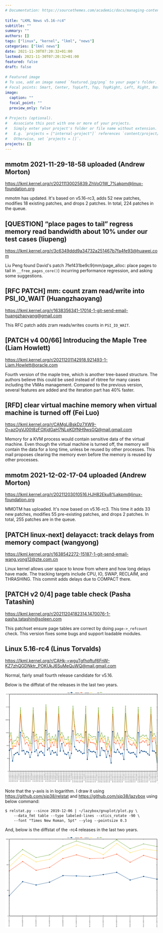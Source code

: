 ```yaml
---
# Documentation: https://sourcethemes.com/academic/docs/managing-content/

title: "LKML News v5.16-rc4"
subtitle: ""
summary: ""
authors: []
tags: ["linux", "kernel", "lkml", "news"]
categories: ["lkml news"]
date: 2021-11-30T07:20:32+01:00
lastmod: 2021-11-30T07:20:32+01:00
featured: false
draft: false

# Featured image
# To use, add an image named `featured.jpg/png` to your page's folder.
# Focal points: Smart, Center, TopLeft, Top, TopRight, Left, Right, BottomLeft, Bottom, BottomRight.
image:
  caption: ""
  focal_point: ""
  preview_only: false

# Projects (optional).
#   Associate this post with one or more of your projects.
#   Simply enter your project's folder or file name without extension.
#   E.g. `projects = ["internal-project"]` references `content/project/deep-learning/index.md`.
#   Otherwise, set `projects = []`.
projects: []
---
```


mmotm 2021-11-29-18-58 uploaded (Andrew Morton)
-----------------------------------------------

https://lkml.kernel.org/r/20211130025839.ZhVoO1W_7%akpm@linux-foundation.org

mmotm has updated.  It's based on v5.16-rc3, adds 52 new patches, modifies 18
existing patches, and drops 2 patches.  In total, 224 patches in the queue.


[QUESTION] “place pages to tail” regress memory read bandwidth about 10% under our test cases (liupeng)
-------------------------------------------------------------------------------------------------------

https://lkml.kernel.org/r/3c6349ddd9a34732a251467b7fa4fe93@huawei.com

Liu Peng found David's patch 7fef431be9c9(mm/page_alloc: place pages to tail in
`__free_pages_core()`) incurring performance regression, and asking some
suggestions.


[RFC PATCH] mm: count zram read/write into PSI_IO_WAIT (Huangzhaoyang)
----------------------------------------------------------------------

https://lkml.kernel.org/r/1638356341-17014-1-git-send-email-huangzhaoyang@gmail.com

This RFC patch adds zram reads/writes counts in `PSI_IO_WAIT`.


[PATCH v4 00/66] Introducing the Maple Tree (Liam Howlett)
----------------------------------------------------------

https://lkml.kernel.org/r/20211201142918.921493-1-Liam.Howlett@oracle.com

Fourth version of the maple tree, which is another tree-based structure.  The
authors believe this could be used instead of rbtree for many cases including
the VMAs management.  Compared to the previous version, several features are
added and the iteration part has 40% faster.


[RFD] clear virtual machine memory when virtual machine is turned off (Fei Luo)
-------------------------------------------------------------------------------

https://lkml.kernel.org/r/CAMgLiBskDz7XW9-0=azOgVJ00t8zFOXjdGaH7NLpKDfNH9wsGQ@mail.gmail.com

Memory for a KVM process would contain sensitive data of the virtual machine.
Even though the virtual machine is turned off, the memory will contain the data
for a long time, unless be reused by other processes.  This mail proposes
clearing the memory even before the memory is reused by other processes.


mmotm 2021-12-02-17-04 uploaded (Andrew Morton)
-----------------------------------------------

https://lkml.kernel.org/r/20211203010516.HJH82Eku8%akpm@linux-foundation.org

MMOTM has uploaded.  It's now based on v5.16-rc3.  This time it adds 33 new
patches, modifies 55 pre-existing patches, and drops 2 patches.  In total, 255
patches are in the queue.


[PATCH linux-next] delayacct: track delays from memory compact (wangyong)
-------------------------------------------------------------------------

https://lkml.kernel.org/r/1638542272-15187-1-git-send-email-wang.yong12@zte.com.cn

Linux kernel allows user space to know from where and how long delays have
made.  The tracking targets include CPU, IO, SWAP, RECLAIM, and THRASHING.
This commit adds delays due to COMPACT there.


[PATCH v2 0/4] page table check (Pasha Tatashin)
------------------------------------------------

https://lkml.kernel.org/r/20211204182314.1470076-1-pasha.tatashin@soleen.com

This patchset ensure page tables are correct by doing `page->_refcount` check.
This version fixes some bugs and support loadable modules.


Linux 5.16-rc4 (Linus Torvalds)
-------------------------------

https://lkml.kernel.org/r/CAHk-=wguTgfhqftuf6FnW-KZ7zhQGDNktr_POKUkJ6SuMeQuWQ@mail.gmail.com

Normal, fairly small fourth release candidate for v5.16.

Below is the diffstat of the releases in the last two years.

![Kernel release stat](/img/kernel_release_stat/v5.5-rc2..v5.16-rc4.png)

Note that the y-axis is in logarithm.  I draw it using
https://github.com/sjp38/relstat and https://github.com/sjp38/lazybox using
below command:

    $ relstat.py --since 2019-12-06 | ~/lazybox/gnuplot/plot.py \
	    --data_fmt table --type labeled-lines --xtics_rotate -90 \
	    --font "Times New Roman, 5pt" --ylog --pointsize 0.3

And, below is the diffstat of the -rc4 releases in the last two years.

![rc2 release stat](/img/kernel_release_stat/v5.16-rc4-only.png)
